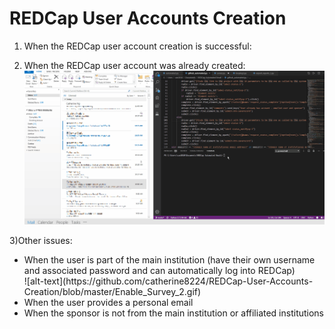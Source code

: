 # REDCap User Accounts Creation
1) When the REDCap user account creation is successful:


2) When the REDCap user account was already created:
![](Enable_Survey.gif)


3)Other issues:
<ul>
  <li>When the user is part of the main institution (have their own username and associated password and can automatically log into REDCap)</li>
![alt-text](https://github.com/catherine8224/REDCap-User-Accounts-Creation/blob/master/Enable_Survey_2.gif)
  <li> When the user provides a personal email </li>
  <li> When the sponsor is not from the main institution or affiliated institutions </li>
